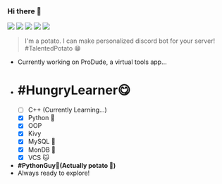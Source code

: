 ### Hi there 👋 
![](https://komarev.com/ghpvc/?username=Prince2347X&color=brightgreen&style=plastic)
[![](https://img.shields.io/static/v1?label=Prince2347X&logo=github&message=Follow&color=black)](https://github.com/prince2347x)
[![](https://img.shields.io/static/v1?label=Prince2347X&logo=twitter&message=Follow&color=informational)](https://twitter.com/intent/follow?screen_name=Prince2347X)
[![](https://img.shields.io/static/v1?label=Prince2347X&logo=instagram&message=Follow&color=ff70b4)](https://instagram.com/prince2347x)
[![](https://img.shields.io/static/v1?label=Prince%20Raj&logo=linkedin&message=Follow&color=white)](https://linkedin.com/in/prince2347x)
> I'm a potato. I can make personalized discord bot for your server! #TalentedPotato 😁
- Currently working on ProDude, a virtual tools app...
- # #HungryLearner😋
  - [ ] C++ (Currently Learning...)
  - [X] Python 🐍
  - [X] OOP 
  - [X] Kivy
  - [X] MySQL 🐬
  - [X] MonDB 🍃
  - [X] VCS :cat:
- **#PythonGuy🐍(Actually potato :potato:)**
- Always ready to explore!
